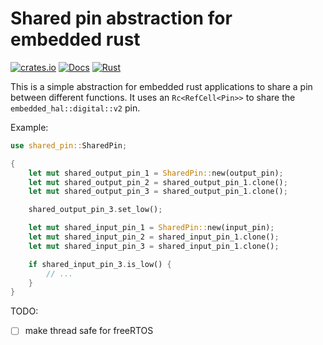 # Shared pin abstraction for embedded rust

[![crates.io](https://img.shields.io/crates/v/shared-pin.svg)](https://crates.io/crates/shared-pin)
[![Docs](https://docs.rs/shared-pin/badge.svg)](https://docs.rs/shared-pin)
[![Rust](https://github.com/hacknus/shared-pin-rs/actions/workflows/rust.yml/badge.svg)](https://github.com/hacknus/shared-pin-rs/actions/workflows/rust.yml)

This is a simple abstraction for embedded rust applications to share a pin between different functions.
It uses an `Rc<RefCell<Pin>>` to share the `embedded_hal::digital::v2` pin.  

  
Example:
```rust
use shared_pin::SharedPin;

{
    let mut shared_output_pin_1 = SharedPin::new(output_pin);
    let mut shared_output_pin_2 = shared_output_pin_1.clone();
    let mut shared_output_pin_3 = shared_output_pin_1.clone();

    shared_output_pin_3.set_low();

    let mut shared_input_pin_1 = SharedPin::new(input_pin);
    let mut shared_input_pin_2 = shared_input_pin_1.clone();
    let mut shared_input_pin_3 = shared_input_pin_1.clone();

    if shared_input_pin_3.is_low() {
        // ...
    }
}
```

TODO:
- [ ] make thread safe for freeRTOS

